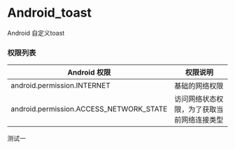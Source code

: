 # Android_toast

Android 自定义toast

### 权限列表

| Android 权限 | 权限说明 |
| ------------ | -------- |
| android.permission.INTERNET | 基础的网络权限 |
| android.permission.ACCESS_NETWORK_STATE | 访问网络状态权限，为了获取当前网络连接类型 |

测试一